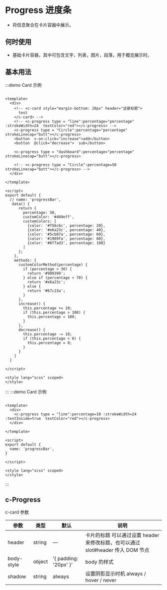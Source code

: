 <!--
 * @Author: XinyueShu xshuac@connect.hk.ust
 * @Date: 2023-01-23 17:19:32
 * @LastEditors: XinyueShu xshuac@connect.hk.ust
 * @LastEditTime: 2023-02-01 14:37:43
 * @FilePath: /project/BitBounceFE-UI/packages/bb-ui/docs/components/progress/index.md
 * @Description: 这是默认设置,请设置`customMade`, 打开koroFileHeader查看配置 进行设置: https://github.com/OBKoro1/koro1FileHeader/wiki/%E9%85%8D%E7%BD%AE
-->

# Progress 进度条

+ 将信息聚合在卡片容器中展示。

## 何时使用

+ 基础卡片容器，其中可包含文字，列表，图片，段落，用于概览展示时。

## 基本用法

:::demo Card 示例

```vue

<template>
  <div>
    <!-- <c-card style="margin-bottom: 20px" header="这是标题">
      test
    </c-card> -->
    <!-- <c-progress type = "line":percentage="percentage" :strokeWidth=24  textColor="red"></c-progress> -->
    <c-progress type = "Circle":percentage="percentage" strokeLinecap="butt"></c-progress>
    <button  v-on:click="increase">add</button>
    <button  @click="decrease">  sub</button>

    <c-progress type = "dashboard":percentage="percentage" strokeLinecap="butt"></c-progress>
    
    <!-- <c-progress type = "Circle":percentage=50 strokeLinecap="butt"></c-progress> -->
  </div>

</template>

<script>
export default {
  // name: 'progressBar',
   data() {
      return {
        percentage: 50,
        customColor: '#409eff',
        customColors: [
          {color: '#f56c6c', percentage: 20},
          {color: '#e6a23c', percentage: 40},
          {color: '#5cb87a', percentage: 60},
          {color: '#1989fa', percentage: 80},
          {color: '#6f7ad3', percentage: 100}
        ]
      };
    },
    methods: {
      customColorMethod(percentage) {
        if (percentage < 30) {
          return '#909399';
        } else if (percentage < 70) {
          return '#e6a23c';
        } else {
          return '#67c23a';
        }
      },
      increase() {
        this.percentage += 10;
        if (this.percentage > 100) {
          this.percentage = 100;
        }
      },
      decrease() {
        this.percentage -= 10;
        if (this.percentage < 0) {
          this.percentage = 0;
        }
      }
    }
  }

</script>

<style lang="scss" scoped>
</style>
```

:::
:::demo Card 示例

```vue

<template>
  <div>
    <c-progress type = "line":percentage=10 :strokeWidth=24 :textInside=true  textColor="red"></c-progress>
  </div>

</template>

<script>
export default {
  name: 'progressBar',
}

</script>

<style lang="scss" scoped>
</style>
```

:::

## c-Progress

c-card 参数

| 参数 | 类型 | 默认 | 说明 |
| ---- | ---- | ---- | ---- |
| header | string |  —    | 卡片的标题 可以通过设置 header 来修改标题，也可以通过 slot#header 传入 DOM 节点 |
| body-style |object| '{ padding: '20px' }'| body 的样式  |
| shadow | string | always | 设置阴影显示时机 always / hover / never  |